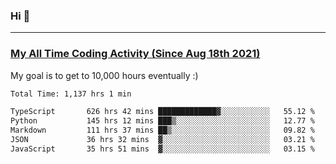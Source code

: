 ### Hi 🙂

---

### <a href="https://wakatime.com/@Eroxl">My All Time Coding Activity (Since Aug 18th 2021)</a>
My goal is to get to 10,000 hours eventually :)
<!--START_SECTION:waka-->

```txt
Total Time: 1,137 hrs 1 min

TypeScript       626 hrs 42 mins █████████████▓░░░░░░░░░░░   55.12 %
Python           145 hrs 12 mins ███▒░░░░░░░░░░░░░░░░░░░░░   12.77 %
Markdown         111 hrs 37 mins ██▒░░░░░░░░░░░░░░░░░░░░░░   09.82 %
JSON             36 hrs 32 mins  ▓░░░░░░░░░░░░░░░░░░░░░░░░   03.21 %
JavaScript       35 hrs 51 mins  ▓░░░░░░░░░░░░░░░░░░░░░░░░   03.15 %
```

<!--END_SECTION:waka-->
